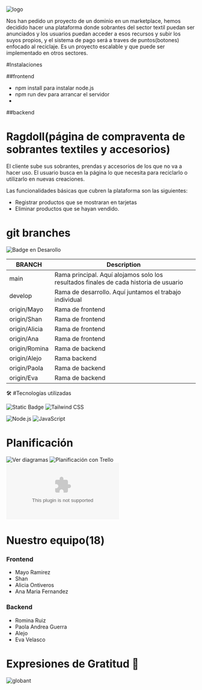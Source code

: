  ![logo](https://github.com/AlejoxVargas/ragdoll/assets/151158420/a7027e29-4de2-4e8f-849b-00e12c773f3f)


Nos han pedido un proyecto de un dominio en un marketplace, hemos decidido hacer una plataforma donde sobrantes del sector textil puedan ser anunciados y los usuarios puedan acceder a esos recursos y subir los suyos propios, y el sistema de pago será a traves de puntos(botones) enfocado al reciclaje. Es un proyecto escalable y que puede ser implementado en otros sectores.

#Instalaciones

##frontend

- npm install para instalar node.js
- npm run dev para arrancar el servidor
- 
##backend


# Ragdoll(página de compraventa de sobrantes textiles y accesorios)

El cliente sube sus sobrantes, prendas y accesorios de los que no va a hacer uso.
El usuario busca en la página lo que necesita para reciclarlo o utilizarlo en nuevas creaciones.

Las funcionalidades básicas que cubren la plataforma son las siguientes:
- Registrar productos que se mostraran en tarjetas
- Eliminar productos que se hayan vendido.

# git branches
   ![Badge en Desarollo](https://img.shields.io/badge/STATUS-EN%20DESAROLLO-green)


| BRANCH   | Description                                                                           |
| -------- | ------------------------------------------------------------------------------------- |
| main     | Rama principal. Aquí alojamos solo los resultados finales de cada historia de usuario |
| develop      | Rama de desarrollo. Aquí juntamos el trabajo individual|
| origin/Mayo| Rama de frontend|
| origin/Shan| Rama de frontend|
| origin/Alicia  | Rama de frontend|
| origin/Ana| Rama de frontend|
| origin/Romina| Rama de backend|
| origin/Alejo  | Rama backend|
| origin/Paola| Rama de backend|
| origin/Eva | Rama de backend|

🛠️ #Tecnologías utilizadas

![Static Badge](https://img.shields.io/badge/React-v%208.2.43-green?logo=react) 
![Tailwind CSS](https://img.shields.io/badge/Tailwind%20CSS-v2.2.19-blue?logo=tailwind-css)

![Node.js](https://img.shields.io/badge/Node.js-v14.17.6-green?logo=node.js)
![JavaScript](https://img.shields.io/badge/JavaScript-ES6-yellow?logo=javascript)

# Planificación


![Ver diagramas](https://miro.com/app/board/uXjVNqL-ueQ=/)
![Planificación con Trello](https://trello.com/b/GxLkIZ9k/hackathon-grupo-18)
![Prototipado con Figma](https://www.figma.com/file/NuoRtU7GcLemidoKmBIzfO/RAGDOLL.COM?type=design&node-id=0-1&mode=design&t=EKAkpU02OOFX2kWU-0)


# Nuestro equipo(18)

### Frontend
- Mayo Ramirez
- Shan
- Alicia Ontiveros
- Ana Maria Fernandez

### Backend
- Romina Ruiz
- Paola Andrea Guerra
- Alejo
- Eva Velasco

# Expresiones de Gratitud 🎁

![globant](https://seeklogo.com/images/G/Globant-logo-824E22435D-seeklogo.com.gif)










